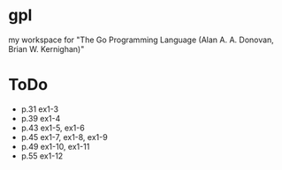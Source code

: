 # gpl

my workspace for "The Go Programming Language (Alan A. A. Donovan, Brian W. Kernighan)"

# ToDo

- p.31 ex1-3
- p.39 ex1-4
- p.43 ex1-5, ex1-6
- p.45 ex1-7, ex1-8, ex1-9
- p.49 ex1-10, ex1-11
- p.55 ex1-12
